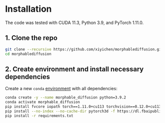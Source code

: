 
# Installation
The code was tested with CUDA 11.3, Python 3.9, and PyTorch 1.11.0.
## 1. Clone the repo

```bash
git clone --recursive https://github.com/xiyichen/morphablediffusion.git
cd morphablediffusion
```

## 2. Create environment and install necessary dependencies

Create a new `conda` [environment](https://www.anaconda.com/) with all dependencies: 
```bash
conda create -y --name morphable_diffusion python=3.9.2
conda activate morphable_diffusion
pip install fvcore iopath torch==1.11.0+cu113 torchvision==0.12.0+cu113 torchaudio==0.11.0 --extra-index-url https://download.pytorch.org/whl/cu113
pip install --no-index --no-cache-dir pytorch3d -f https://dl.fbaipublicfiles.com/pytorch3d/packaging/wheels/py39_cu113_pyt1110/download.html
pip install -r requirements.txt
```
